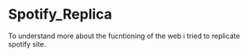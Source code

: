 # Spotify_Replica
 To understand more about the fucntioning of the web i tried to replicate spotify site.
